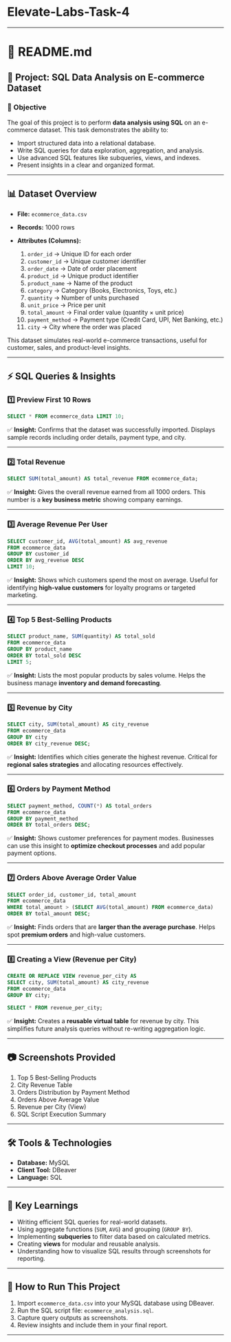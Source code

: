 # Elevate-Labs-Task-4

---

# 📄 README.md

## 📌 Project: SQL Data Analysis on E-commerce Dataset

### 🔹 Objective

The goal of this project is to perform **data analysis using SQL** on an e-commerce dataset.
This task demonstrates the ability to:

* Import structured data into a relational database.
* Write SQL queries for data exploration, aggregation, and analysis.
* Use advanced SQL features like subqueries, views, and indexes.
* Present insights in a clear and organized format.

---

## 📊 Dataset Overview

* **File:** `ecommerce_data.csv`
* **Records:** 1000 rows
* **Attributes (Columns):**

  1. `order_id` → Unique ID for each order
  2. `customer_id` → Unique customer identifier
  3. `order_date` → Date of order placement
  4. `product_id` → Unique product identifier
  5. `product_name` → Name of the product
  6. `category` → Category (Books, Electronics, Toys, etc.)
  7. `quantity` → Number of units purchased
  8. `unit_price` → Price per unit
  9. `total_amount` → Final order value (quantity × unit price)
  10. `payment_method` → Payment type (Credit Card, UPI, Net Banking, etc.)
  11. `city` → City where the order was placed

This dataset simulates real-world e-commerce transactions, useful for customer, sales, and product-level insights.

---

## ⚡ SQL Queries & Insights

### 1️⃣ Preview First 10 Rows

```sql
SELECT * FROM ecommerce_data LIMIT 10;
```

✅ **Insight:** Confirms that the dataset was successfully imported. Displays sample records including order details, payment type, and city.

---

### 2️⃣ Total Revenue

```sql
SELECT SUM(total_amount) AS total_revenue FROM ecommerce_data;
```

✅ **Insight:** Gives the overall revenue earned from all 1000 orders. This number is a **key business metric** showing company earnings.

---

### 3️⃣ Average Revenue Per User

```sql
SELECT customer_id, AVG(total_amount) AS avg_revenue
FROM ecommerce_data
GROUP BY customer_id
ORDER BY avg_revenue DESC
LIMIT 10;
```

✅ **Insight:** Shows which customers spend the most on average. Useful for identifying **high-value customers** for loyalty programs or targeted marketing.

---

### 4️⃣ Top 5 Best-Selling Products

```sql
SELECT product_name, SUM(quantity) AS total_sold
FROM ecommerce_data
GROUP BY product_name
ORDER BY total_sold DESC
LIMIT 5;
```

✅ **Insight:** Lists the most popular products by sales volume. Helps the business manage **inventory and demand forecasting**.

---

### 5️⃣ Revenue by City

```sql
SELECT city, SUM(total_amount) AS city_revenue
FROM ecommerce_data
GROUP BY city
ORDER BY city_revenue DESC;
```

✅ **Insight:** Identifies which cities generate the highest revenue. Critical for **regional sales strategies** and allocating resources effectively.

---

### 6️⃣ Orders by Payment Method

```sql
SELECT payment_method, COUNT(*) AS total_orders
FROM ecommerce_data
GROUP BY payment_method
ORDER BY total_orders DESC;
```

✅ **Insight:** Shows customer preferences for payment modes. Businesses can use this insight to **optimize checkout processes** and add popular payment options.

---

### 7️⃣ Orders Above Average Order Value

```sql
SELECT order_id, customer_id, total_amount
FROM ecommerce_data
WHERE total_amount > (SELECT AVG(total_amount) FROM ecommerce_data)
ORDER BY total_amount DESC;
```

✅ **Insight:** Finds orders that are **larger than the average purchase**. Helps spot **premium orders** and high-value customers.

---

### 8️⃣ Creating a View (Revenue per City)

```sql
CREATE OR REPLACE VIEW revenue_per_city AS
SELECT city, SUM(total_amount) AS city_revenue
FROM ecommerce_data
GROUP BY city;

SELECT * FROM revenue_per_city;
```

✅ **Insight:** Creates a **reusable virtual table** for revenue by city. This simplifies future analysis queries without re-writing aggregation logic.

---

## 📷 Screenshots Provided

1. Top 5 Best-Selling Products
2. City Revenue Table
3. Orders Distribution by Payment Method
4. Orders Above Average Value
5. Revenue per City (View)
6. SQL Script Execution Summary

---

## 🛠 Tools & Technologies

* **Database:** MySQL
* **Client Tool:** DBeaver
* **Language:** SQL

---

## 📌 Key Learnings

* Writing efficient SQL queries for real-world datasets.
* Using aggregate functions (`SUM`, `AVG`) and grouping (`GROUP BY`).
* Implementing **subqueries** to filter data based on calculated metrics.
* Creating **views** for modular and reusable analysis.
* Understanding how to visualize SQL results through screenshots for reporting.

---

## 🚀 How to Run This Project

1. Import `ecommerce_data.csv` into your MySQL database using DBeaver.
2. Run the SQL script file: `ecommerce_analysis.sql`.
3. Capture query outputs as screenshots.
4. Review insights and include them in your final report.

---
